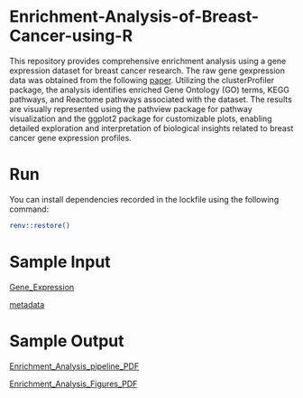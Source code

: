 # Enrichment-Analysis-of-Breast-Cancer-using-R
This repository provides comprehensive enrichment analysis using a gene expression dataset for breast cancer research. The raw gene gexpression data was obtained from the following [paper](https://www.ncbi.nlm.nih.gov/pmc/articles/PMC8762060/). Utilizing the clusterProfiler package, the analysis identifies enriched Gene Ontology (GO) terms, KEGG pathways, and Reactome pathways associated with the dataset. The results are visually represented using the pathview package for pathway visualization and the ggplot2 package for customizable plots, enabling detailed exploration and interpretation of biological insights related to breast cancer gene expression profiles.

# Run
You can install dependencies recorded in the lockfile using the following command:
```bash
renv::restore()
```

# Sample Input
[Gene_Expression](https://raw.githubusercontent.com/lamamedhat/Enrichment-Analysis-of-Breast-Cancer-using-R/main/Data/GSE183947_fpkm.csv)

[metadata](https://raw.githubusercontent.com/lamamedhat/Enrichment-Analysis-of-Breast-Cancer-using-R/main/Data/metadata.csv)

# Sample Output
[Enrichment_Analysis_pipeline_PDF]()

[Enrichment_Analysis_Figures_PDF](https://github.com/lamamedhat/Enrichment-Analysis-of-Breast-Cancer-using-R/blob/main/outputs/Enrichment%20Analysis%20Figures%20of%20Breast%20Cancer.pdf)
